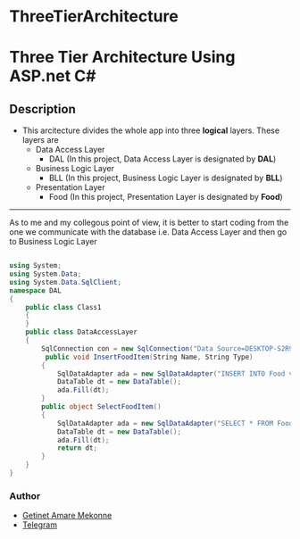 # ThreeTierArchitecture
# Three Tier Architecture Using ASP.net C#
## Description
- This arcitecture divides the whole app into three **logical** layers. These layers are
	- Data Access Layer
		- DAL (In this project, Data Access Layer is designated by **DAL**)
	- Business Logic Layer
		- BLL (In this project, Business Logic Layer is designated by **BLL**)
	- Presentation Layer
		- Food (In this project, Presentation Layer is designated by **Food**)
<hr />

As to me and my collegous point of view, it is better to start coding from the one we communicate with the database i.e. Data Access Layer and then go to Business Logic Layer

```C#

using System;
using System.Data;
using System.Data.SqlClient;
namespace DAL
{
    public class Class1
    {
    }
    public class DataAccessLayer
    {
        SqlConnection con = new SqlConnection("Data Source=DESKTOP-S2R97R0;Initial Catalog=FoodOrdering;Integrated Security=True");
         public void InsertFoodItem(String Name, String Type)
        {
            SqlDataAdapter ada = new SqlDataAdapter("INSERT INTO Food values('" + Name + "','" + Type + "')", con);
            DataTable dt = new DataTable();
            ada.Fill(dt);
        }
        public object SelectFoodItem()
        {
            SqlDataAdapter ada = new SqlDataAdapter("SELECT * FROM Food", con);
            DataTable dt = new DataTable();
            ada.Fill(dt);
            return dt;
        }
    }
}

```

### Author
- [Getinet Amare Mekonne](https://www.github.com/getinet1221)
- [Telegram](https://t.me/getinet2112)
